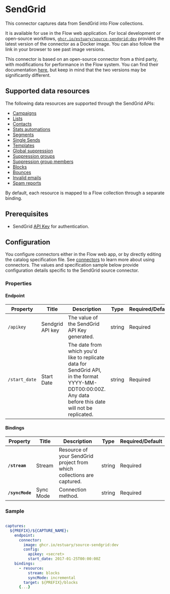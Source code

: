 # SendGrid

This connector captures data from SendGrid into Flow collections.

It is available for use in the Flow web application. For local development or open-source workflows, [`ghcr.io/estuary/source-sendgrid:dev`](https://ghcr.io/estuary/source-sendgrid:dev) provides the latest version of the connector as a Docker image. You can also follow the link in your browser to see past image versions.

This connector is based on an open-source connector from a third party, with modifications for performance in the Flow system.
You can find their documentation [here](https://docs.airbyte.com/integrations/sources/sendgrid/),
but keep in mind that the two versions may be significantly different.

## Supported data resources

The following data resources are supported through the SendGrid APIs:

* [Campaigns](https://docs.sendgrid.com/api-reference/campaigns-api/retrieve-all-campaigns)
* [Lists](https://docs.sendgrid.com/api-reference/lists/get-all-lists)
* [Contacts](https://docs.sendgrid.com/api-reference/contacts/export-contacts)
* [Stats automations](https://docs.sendgrid.com/api-reference/marketing-campaign-stats/get-all-automation-stats)
* [Segments](https://docs.sendgrid.com/api-reference/segmenting-contacts/get-list-of-segments)
* [Single Sends](https://docs.sendgrid.com/api-reference/marketing-campaign-stats/get-all-single-sends-stats)
* [Templates](https://docs.sendgrid.com/api-reference/transactional-templates/retrieve-paged-transactional-templates)
* [Global suppression](https://docs.sendgrid.com/api-reference/suppressions-global-suppressions/retrieve-all-global-suppressions)
* [Suppression groups](https://docs.sendgrid.com/api-reference/suppressions-unsubscribe-groups/retrieve-all-suppression-groups-associated-with-the-user)
* [Suppression group members](https://docs.sendgrid.com/api-reference/suppressions-suppressions/retrieve-all-suppressions)
* [Blocks](https://docs.sendgrid.com/api-reference/blocks-api/retrieve-all-blocks)
* [Bounces](https://docs.sendgrid.com/api-reference/bounces-api/retrieve-all-bounces)
* [Invalid emails](https://docs.sendgrid.com/api-reference/invalid-e-mails-api/retrieve-all-invalid-emails)
* [Spam reports](https://docs.sendgrid.com/api-reference/spam-reports-api/retrieve-all-spam-reports)

By default, each resource is mapped to a Flow collection through a separate binding.

## Prerequisites

* SendGrid [API Key](https://docs.sendgrid.com/api-reference/api-keys/create-api-keys) for authentication.

## Configuration

You configure connectors either in the Flow web app, or by directly editing the catalog specification file.
See [connectors](../../../concepts/connectors.md#using-connectors) to learn more about using connectors. The values and specification sample below provide configuration details specific to the SendGrid source connector.

### Properties

#### Endpoint

| Property | Title | Description | Type | Required/Default |
|---|---|---|---|---|
| `/apikey` | Sendgrid API key | The value of the SendGrid API Key generated. | string | Required |
| `/start_date` | Start Date | The date from which you'd like to replicate data for SendGrid API, in the format YYYY-MM-DDT00:00:00Z. Any data before this date will not be replicated. | string | Required |

#### Bindings

| Property | Title | Description | Type | Required/Default |
|---|---|---|---|---|
| **`/stream`** | Stream | Resource of your SendGrid project from which collections are captured. | string | Required |
| **`/syncMode`** | Sync Mode | Connection method. | string | Required |

### Sample

```yaml

captures:
  ${PREFIX}/${CAPTURE_NAME}:
    endpoint:
      connector:
        image: ghcr.io/estuary/source-sendgrid:dev
        config:
          apikey: <secret>
          start_date: 2017-01-25T00:00:00Z
    bindings:
      - resource:
          stream: blocks
          syncMode: incremental
        target: ${PREFIX}/blocks
      {...}
```
